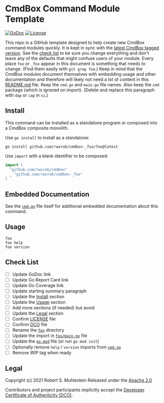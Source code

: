 # CmdBox Command Module Template

[![GoDoc](https://godoc.org/cmdbox-_foo?status.svg)](https://godoc.org/cmdbox-_foo)
[![License](https://img.shields.io/badge/license-Apache2-brightgreen.svg)](LICENSE)

This repo is a GitHub template designed to help create new CmdBox
command modules quickly. It is kept in sync with the [latest CmdBox
tagged version](https://github.com/rwxrob/cmdbox). See the [check
list](#check-list) to be sure you change everything and don't leave any
of the defaults that might confuse users of your module. Every place
`foo` or `_foo` appear in this document is something that needs to
change. (Find them easily with `git grep foo`.) Keep in mind that the
CmdBox modules document themselves with embedding usage and other
documentation and therefore will likely not need a lot of content in
this [README.md](README.md) file. Keep the `cmd.go` and `main.go` file
names. Also keep the `cmd` package (which is ignored on import). (Delete
and replace this paragraph with `dap` or `cap` in `vi`.)

## Install 

This command can be installed as a standalone program or composed into a
CmdBox composite monolith.

Use `go install` to install as a standalone:

```
go install github.com/rwxrob/cmdbox-_foo/foo@latest
```

Use `import` with a blank identifier to be composed:

```go
import (
  "github.com/rwxrob/cmdbox"
  _ "github.com/rwxrob/cmdbox-_foo"
)
```

## Embedded Documentation

See the [`cmd.go`](cmd.go) file itself for additional embedded
documentation about this command.

## Usage

```
foo
foo help
foo version
```

## Check List

- [ ] Update GoDoc link
- [ ] Update Go Report Card link
- [ ] Update Go Coverage link
- [ ] Update starting summary paragraph
- [ ] Update the [Install](#install) section
- [ ] Update the [Usage](#usage) section
- [ ] Add more sections (if needed) but avoid
- [ ] Update the [Legal](#legal) section
- [ ] Confirm [LICENSE](LICENSE) file
- [ ] Confirm [DCO](DCO) file
- [ ] Rename the [`foo`](foo) directory
- [ ] Update the import in [`foo/main.go`](foo/main.go) file
- [ ] Update the [`go.mod`](go.mod) file (or run `go mod init`)
- [ ] Optionally remove `help` / `version` imports from [`cmd.go`](cmd.go)
- [ ] Remove WIP tag when ready

## Legal

Copyright (c) 2021 Robert S. Muhlestein
Released under the [Apache 2.0](LICENSE)

Contributors and project participants implicitly accept the 
[Developer Certificate of Authenticity (DCO)](DCO).

